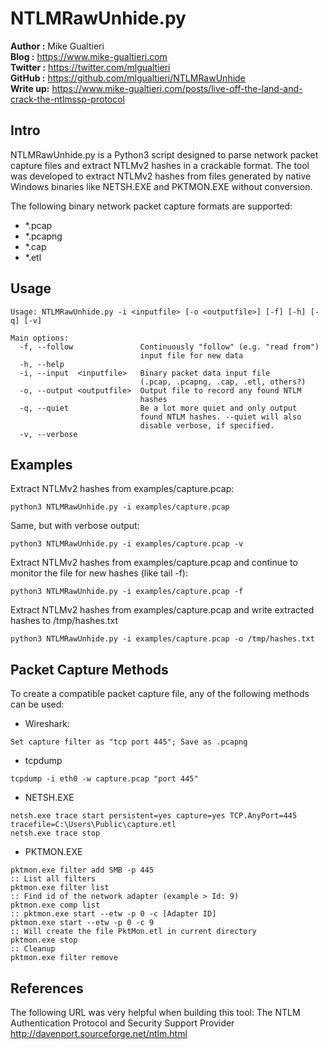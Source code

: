 # NTLMRawUnhide.py #

**Author  :**  Mike Gualtieri  
**Blog    :**  https://www.mike-gualtieri.com  
**Twitter :**  https://twitter.com/mlgualtieri  
**GitHub  :**  https://github.com/mlgualtieri/NTLMRawUnhide  
**Write up:**  https://www.mike-gualtieri.com/posts/live-off-the-land-and-crack-the-ntlmssp-protocol  

## Intro ##
NTLMRawUnhide.py is a Python3 script designed to parse network packet capture files and extract NTLMv2 hashes in a crackable format.  The tool was developed to extract NTLMv2 hashes from files generated by native Windows binaries like NETSH.EXE and PKTMON.EXE without conversion.

The following binary network packet capture formats are supported: 
* *.pcap 
* *.pcapng 
* *.cap 
* *.etl


## Usage ##
```
Usage: NTLMRawUnhide.py -i <inputfile> [-o <outputfile>] [-f] [-h] [-q] [-v]
```
```
Main options:
  -f, --follow               Continuously "follow" (e.g. "read from")
                             input file for new data
  -h, --help
  -i, --input  <inputfile>   Binary packet data input file
                             (.pcap, .pcapng, .cap, .etl, others?)
  -o, --output <outputfile>  Output file to record any found NTLM
                             hashes
  -q, --quiet                Be a lot more quiet and only output
                             found NTLM hashes. --quiet will also
                             disable verbose, if specified.
  -v, --verbose
```

## Examples ##
Extract NTLMv2 hashes from examples/capture.pcap:
```
python3 NTLMRawUnhide.py -i examples/capture.pcap
```
Same, but with verbose output:
```
python3 NTLMRawUnhide.py -i examples/capture.pcap -v
```
Extract NTLMv2 hashes from examples/capture.pcap and continue to monitor the file for new hashes (like tail -f):
```
python3 NTLMRawUnhide.py -i examples/capture.pcap -f
```
Extract NTLMv2 hashes from examples/capture.pcap and write extracted hashes to /tmp/hashes.txt
```
python3 NTLMRawUnhide.py -i examples/capture.pcap -o /tmp/hashes.txt
```

## Packet Capture Methods ##

To create a compatible packet capture file, any of the following methods can be used:

* Wireshark: 
```
Set capture filter as "tcp port 445"; Save as .pcapng
```
* tcpdump
```
tcpdump -i eth0 -w capture.pcap "port 445"
```
* NETSH.EXE
```
netsh.exe trace start persistent=yes capture=yes TCP.AnyPort=445 tracefile=C:\Users\Public\capture.etl
netsh.exe trace stop
```

* PKTMON.EXE
```
pktmon.exe filter add SMB -p 445
:: List all filters 
pktmon.exe filter list
:: Find id of the network adapter (example > Id: 9)
pktmon.exe comp list
:: pktmon.exe start --etw -p 0 -c [Adapter ID]     
pktmon.exe start --etw -p 0 -c 9 
:: Will create the file PktMon.etl in current directory
pktmon.exe stop
:: Cleanup
pktmon.exe filter remove
```


## References ##
The following URL was very helpful when building this tool:
	The NTLM Authentication Protocol and Security Support Provider
	http://davenport.sourceforge.net/ntlm.html

